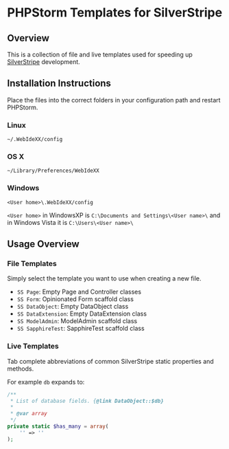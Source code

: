 # PHPStorm Templates for SilverStripe

## Overview

This is a collection of file and live templates used for speeding up [SilverStripe](http://silverstripe.org/) development.

## Installation Instructions

Place the files into the correct folders in your configuration path and restart PHPStorm.

### Linux

    ~/.WebIdeXX/config

### OS X

    ~/Library/Preferences/WebIdeXX

### Windows

    <User home>\.WebIdeXX/config

`<User home>` in WindowsXP is `C:\Documents and Settings\<User name>\` and in Windows Vista it is `C:\Users\<User name>\`

## Usage Overview

### File Templates

Simply select the template you want to use when creating a new file.

- `SS Page`: Empty Page and Controller classes
- `SS Form`: Opinionated Form scaffold class
- `SS DataObject`: Empty DataObject class
- `SS DataExtension`: Empty DataExtension class
- `SS ModelAdmin`: ModelAdmin scaffold class
- `SS SapphireTest`: SapphireTest scaffold class

### Live Templates

Tab complete abbreviations of common SilverStripe static properties and methods.

For example `db` expands to:

```php
/**
 * List of database fields. {@link DataObject::$db}
 *
 * @var array
 */
private static $has_many = array(
    '' => ''
);
```